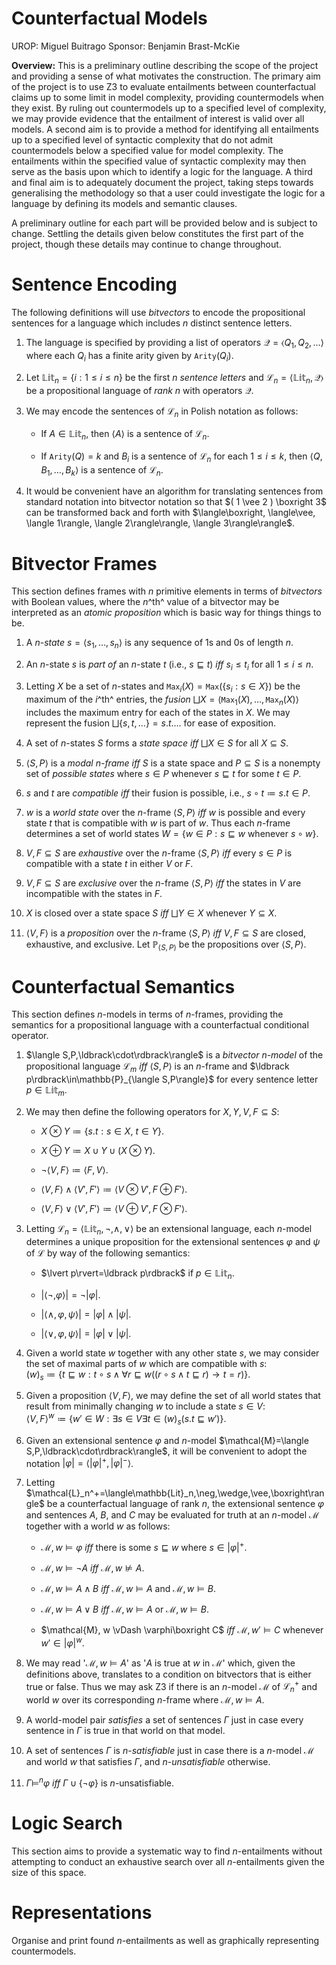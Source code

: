 # Counterfactual Models
UROP: Miguel Buitrago
Sponsor: Benjamin Brast-McKie

**Overview:** This is a preliminary outline describing the scope of the
project and providing a sense of what motivates the construction. The
primary aim of the project is to use Z3 to evaluate entailments between
counterfactual claims up to some limit in model complexity, providing
countermodels when they exist. By ruling out countermodels up to a
specified level of complexity, we may provide evidence that the
entailment of interest is valid over all models. A second aim is to
provide a method for identifying all entailments up to a specified level
of syntactic complexity that do not admit countermodels below a
specified value for model complexity. The entailments within the
specified value of syntactic complexity may then serve as the basis upon
which to identify a logic for the language. A third and final aim is to
adequately document the project, taking steps towards generalising the
methodology so that a user could investigate the logic for a language by
defining its models and semantic clauses.

A preliminary outline for each part will be provided below and is
subject to change. Settling the details given below constitutes the
first part of the project, though these details may continue to change
throughout.

# Sentence Encoding

The following definitions will use *bitvectors* to encode the
propositional sentences for a language which includes $n$ distinct
sentence letters.

1.  The language is specified by providing a list of operators
    $\mathcal{Q}=\langle Q_1,Q_2,\ldots\rangle$ where each $Q_i$ has a
    finite arity given by $\texttt{Arity}(Q_i)$.

2.  Let $\mathbb{Lit}_n=\lbrace i:1\leq i\leq n\rbrace$ be the first $n$
    *sentence letters* and
    $\mathcal{L}_n=\langle\mathbb{Lit}_n,\mathcal{Q}\rangle$ be a
    propositional language of *rank* $n$ with operators $\mathcal{Q}$.

3.  We may encode the sentences of $\mathcal{L}_n$ in Polish notation as
    follows:

    -   If $A\in\mathbb{Lit}_n$, then $\langle A\rangle$ is a sentence
        of $\mathcal{L}_n$.

    -   If $\texttt{Arity}(Q)=k$ and $B_i$ is a sentence of
        $\mathcal{L}_n$ for each $1\leq i\leq k$, then
        $\langle Q,B_1,\ldots,B_k\rangle$ is a sentence of
        $\mathcal{L}_n$.

4.  It would be convenient have an algorithm for translating sentences
    from standard notation into bitvector notation so that
    $( 1 \vee 2 ) \boxright 3$ can be transformed back and forth with
    $\langle\boxright, \langle\vee, \langle 1\rangle, \langle 2\rangle\rangle, \langle 3\rangle\rangle$.

# Bitvector Frames

This section defines frames with $n$ primitive elements in terms of
*bitvectors* with Boolean values, where the $n$^th^ value of a bitvector
may be interpreted as an *atomic proposition* which is basic way for
things things to be.

1.  A $n$-*state* $s=\langle s_1,\ldots,s_n\rangle$ is any sequence of
    1s and 0s of length $n$.

2.  An $n$-state $s$ is *part of* an $n$-state $t$ (i.e.,
    $s\sqsubseteq t$) *iff* $s_i\leq t_i$ for all $1\leq i\leq n$.

3.  Letting $X$ be a set of $n$-states and
    $\texttt{Max}_i(X)=\texttt{Max}(\lbrace s_i:s\in X\rbrace)$ be the
    maximum of the $i$^th^ entries, the *fusion*
    $\bigsqcup X=\langle\texttt{Max}_1(X),\ldots,\texttt{Max}_n(X)\rangle$
    includes the maximum entry for each of the states in $X$. We may
    represent the fusion $\bigsqcup\lbrace s,t,\ldots\rbrace=s.t.\ldots$
    for ease of exposition.

4.  A set of $n$-states $S$ forms a *state space iff* $\bigsqcup X\in S$
    for all $X\subseteq S$.

5.  $\langle S,P\rangle$ is a *modal $n$-frame iff* $S$ is a state space
    and $P\subseteq S$ is a nonempty set of *possible states* where
    $s\in P$ whenever $s\sqsubseteq t$ for some $t\in P$.

6.  $s$ and $t$ are *compatible iff* their fusion is possible, i.e.,
    $s\circ t\coloneq s.t\in P$.

7.  $w$ is a *world state* over the $n$-frame $\langle S,P\rangle$ *iff*
    $w$ is possible and every state $t$ that is compatible with $w$ is
    part of $w$. Thus each $n$-frame determines a set of world states
    $W=\lbrace w\in P: s\sqsubseteq w \text{ whenever } s\circ w\rbrace$.

8.  $V,F\subseteq S$ are *exhaustive* over the $n$-frame
    $\langle S,P\rangle$ *iff* every $s\in P$ is compatible with a state
    $t$ in either $V$ or $F$.

9.  $V,F\subseteq S$ are *exclusive* over the $n$-frame
    $\langle S,P\rangle$ *iff* the states in $V$ are incompatible with
    the states in $F$.

10. $X$ is closed over a state space $S$ *iff* $\bigsqcup Y\in X$
    whenever $Y\subseteq X$.

11. $\langle V,F\rangle$ is a *proposition* over the $n$-frame
    $\langle S,P\rangle$ *iff* $V,F\subseteq S$ are closed, exhaustive,
    and exclusive. Let $\mathbb{P}_{\langle S,P\rangle}$ be the
    propositions over $\langle S,P\rangle$.

# Counterfactual Semantics

This section defines $n$-models in terms of $n$-frames, providing the
semantics for a propositional language with a counterfactual conditional
operator.

1.  $\langle S,P,\ldbrack\cdot\rdbrack\rangle$ is a *bitvector
    $n$-model* of the propositional language $\mathcal{L}_m$ *iff*
    $\langle S,P\rangle$ is an $n$-frame and
    $\ldbrack p\rdbrack\in\mathbb{P}_{\langle S,P\rangle}$ for every
    sentence letter $p\in\mathbb{Lit}_m$.

2.  We may then define the following operators for $X,Y,V,F\subseteq S$:

    -   $X \otimes Y \coloneq \lbrace s.t : s \in X,\ t \in Y\rbrace$.

    -   $X \oplus Y \coloneq X \cup Y \cup (X \otimes Y)$.

    -   $\neg\langle V,F\rangle \coloneq \langle F,V\rangle$.

    -   $\langle V,F\rangle\wedge\langle V',F'\rangle \coloneq \langle V\otimes V',F\oplus F'\rangle$.

    -   $\langle V,F\rangle\vee\langle V',F'\rangle \coloneq \langle V\oplus V',F\otimes F'\rangle$.

3.  Letting
    $\mathcal{L}_n=\langle\mathbb{Lit}_n,\neg,\wedge,\vee\rangle$ be an
    extensional language, each $n$-model determines a unique proposition
    for the extensional sentences $\varphi$ and $\psi$ of $\mathcal{L}$
    by way of the following semantics:

    -   $\lvert p\rvert=\ldbrack p\rdbrack$ if $p\in\mathbb{Lit}_n$.

    -   $\lvert\langle\neg,\varphi\rangle\rvert=\neg\lvert\varphi\rvert$.

    -   $\lvert\langle\wedge,\varphi,\psi\rangle\rvert=\lvert\varphi\rvert\wedge\lvert\psi\rvert$.

    -   $\lvert\langle\vee,\varphi,\psi\rangle\rvert=\lvert\varphi\rvert\vee\lvert\psi\rvert$.

4.  Given a world state $w$ together with any other state $s$, we may
    consider the set of maximal parts of $w$ which are compatible with
    $s$:\
    $(w)_s\coloneq \lbrace t\sqsubseteq w:t\circ s \wedge \forall r\sqsubseteq w((r\circ s \wedge t \sqsubseteq r) \rightarrow t = r)\rbrace$.

5.  Given a proposition $\langle V,F\rangle$, we may define the set of
    all world states that result from minimally changing $w$ to include
    a state $s\in V$:\
    $\langle V,F\rangle^w\coloneq \lbrace w'\in W:\exists s\in V\exists t\in(w)_s(s.t\sqsubseteq w')\rbrace$.

6.  Given an extensional sentence $\varphi$ and $n$-model
    $\mathcal{M}=\langle S,P,\ldbrack\cdot\rdbrack\rangle$, it will be
    convenient to adopt the notation
    $\lvert\varphi\rvert=\langle\lvert\varphi\rvert^+,\lvert\varphi\rvert^-\rangle$.

7.  Letting
    $\mathcal{L}_n^+=\langle\mathbb{Lit}_n,\neg,\wedge,\vee,\boxright\rangle$
    be a counterfactual language of rank $n$, the extensional sentence
    $\varphi$ and sentences $A$, $B$, and $C$ may be evaluated for truth
    at an $n$-model $\mathcal{M}$ together with a world $w$ as follows:

    -   $\mathcal{M}, w \vDash \varphi$ *iff* there is some
        $s \sqsubseteq w$ where $s \in \lvert\varphi\rvert^+$.

    -   $\mathcal{M}, w \vDash \neg A$ *iff* $\mathcal{M}, w \nvDash A$.

    -   $\mathcal{M}, w \vDash A \wedge B$ *iff*
        $\mathcal{M}, w \vDash A$ and $\mathcal{M}, w \vDash B$.

    -   $\mathcal{M}, w \vDash A \vee B$ *iff* $\mathcal{M}, w \vDash A$
        or $\mathcal{M}, w \vDash B$.

    -   $\mathcal{M}, w \vDash \varphi\boxright C$ *iff*
        $\mathcal{M}, w' \vDash C$ whenever
        $w'\in\lvert\varphi\rvert^w$.

8.  We may read '$\mathcal{M}, w \vDash A$' as '$A$ is true at $w$ in
    $\mathcal{M}$' which, given the definitions above, translates to a
    condition on bitvectors that is either true or false. Thus we may
    ask Z3 if there is an $n$-model $\mathcal{M}$ of $\mathcal{L}_n^+$
    and world $w$ over its corresponding $n$-frame where
    $\mathcal{M}, w \vDash A$.

9.  A world-model pair *satisfies* a set of sentences $\Gamma$ just in
    case every sentence in $\Gamma$ is true in that world on that model.

10. A set of sentences $\Gamma$ is $n$-*satisfiable* just in case there
    is a $n$-model $\mathcal{M}$ and world $w$ that satisfies $\Gamma$,
    and $n$-*unsatisfiable* otherwise.

11. $\Gamma \vDash^n \varphi$ *iff*
    $\Gamma\cup\lbrace\neg\varphi\rbrace$ is $n$-unsatisfiable.

# Logic Search

This section aims to provide a systematic way to find $n$-entailments
without attempting to conduct an exhaustive search over all
$n$-entailments given the size of this space.

# Representations

Organise and print found $n$-entailments as well as graphically
representing countermodels.
